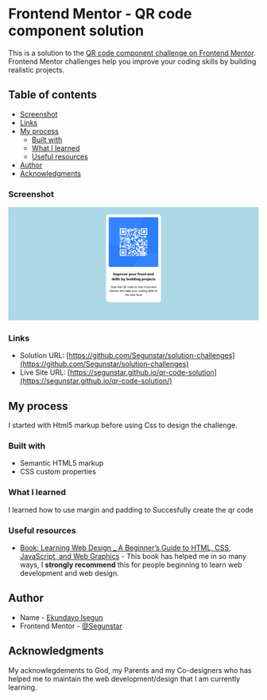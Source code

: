 # Frontend Mentor - QR code component solution

This is a solution to the [QR code component challenge on Frontend Mentor](https://www.frontendmentor.io/challenges/qr-code-component-iux_sIO_H). Frontend Mentor challenges help you improve your coding skills by building realistic projects. 

## Table of contents

  - [Screenshot](#screenshot)
  - [Links](#links)
- [My process](#my-process)
  - [Built with](#built-with)
  - [What I learned](#what-i-learned)
  - [Useful resources](#useful-resources)
- [Author](#author)
- [Acknowledgments](#acknowledgments)


### Screenshot

![](./images/Screenshot.png)


### Links

- Solution URL: [https://github.com/Segunstar/solution-challenges](https://github.com/Segunstar/solution-challenges)
- Live Site URL: [https://segunstar.github.io/qr-code-solution](https://segunstar.github.io/qr-code-solution/)

## My process
I started with Html5 markup before using Css to design the challenge.

### Built with

- Semantic HTML5 markup
- CSS custom properties



### What I learned

I learned how to use margin and padding to Succesfully create the qr code

### Useful resources

- [ Book: Learning Web Design _ A Beginner’s Guide to HTML, CSS, JavaScript, and Web Graphics](https://www.Learningwebdesign.com) - This book has helped me in so many ways, I **strongly recommend** this for people beginning to learn web development and web design. 



## Author

- Name - [Ekundayo Isegun](https://https://github.com/Segunstar)
- Frontend Mentor - [@Segunstar](https://www.frontendmentor.io/profile/Segunstar)

## Acknowledgments

My acknowlegdements to God, my Parents and my Co-designers who has helped me to maintain the web development/design that I am currently learning.

